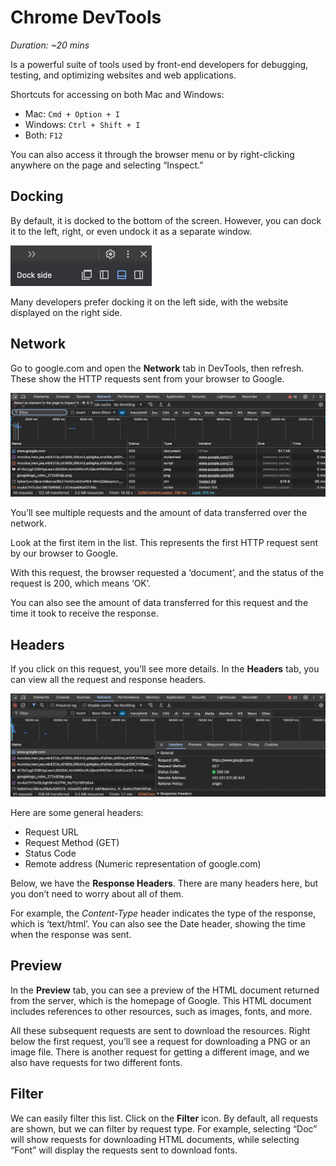 # Chrome DevTools

_Duration: ~20 mins_

Is a powerful suite of tools used by front-end developers for debugging, testing, and optimizing websites and web applications.

Shortcuts for accessing on both Mac and Windows:

- Mac: `Cmd + Option + I`
- Windows: `Ctrl + Shift + I`
- Both: `F12`

You can also access it through the browser menu or by right-clicking anywhere on the page and selecting “Inspect.”

## Docking

By default, it is docked to the bottom of the screen. However, you can dock it to the left, right, or even undock it as a separate window.

![docking](images/docking.png)

Many developers prefer docking it on the left side, with the website displayed on the right side.

## Network

Go to google.com and open the **Network** tab in DevTools, then refresh. These show the HTTP requests sent from your browser to Google.

![devtools-network](images/devtools-network-1.png)

You’ll see multiple requests and the amount of data transferred over the network.

Look at the first item in the list. This represents the first HTTP request sent by our browser to Google.

With this request, the browser requested a ‘document’, and the status of the request is 200, which means ‘OK’.

You can also see the amount of data transferred for this request and the time it took to receive the response.

## Headers

If you click on this request, you’ll see more details. In the **Headers** tab, you can view all the request and response headers.

![devtools-network](images/devtools-network-2.png)

Here are some general headers:

- Request URL
- Request Method (GET)
- Status Code
- Remote address (Numeric representation of google.com)

Below, we have the **Response Headers**. There are many headers here, but you don’t need to worry about all of them.

For example, the _Content-Type_ header indicates the type of the response, which is ‘text/html’. You can also see the Date header, showing the time when the response was sent.

## Preview

In the **Preview** tab, you can see a preview of the HTML document returned from the server, which is the homepage of Google. This HTML document includes references to other resources, such as images, fonts, and more.

All these subsequent requests are sent to download the resources. Right below the first request, you’ll see a request for downloading a PNG or an image file. There is another request for getting a different image, and we also have requests for two different fonts.

## Filter

We can easily filter this list. Click on the **Filter** icon. By default, all requests are shown, but we can filter by request type. For example, selecting “Doc” will show requests for downloading HTML documents, while selecting “Font” will display the requests sent to download fonts.
